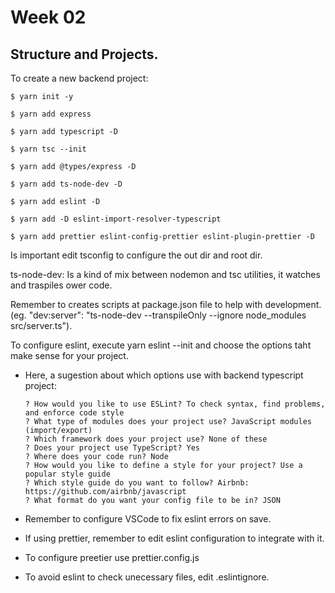 # Week 02

## Structure and Projects.

To create a new backend project:

    $ yarn init -y

    $ yarn add express

    $ yarn add typescript -D

    $ yarn tsc --init

    $ yarn add @types/express -D

    $ yarn add ts-node-dev -D

    $ yarn add eslint -D

    $ yarn add -D eslint-import-resolver-typescript

    $ yarn add prettier eslint-config-prettier eslint-plugin-prettier -D

Is important edit tsconfig to configure the out dir and root dir.

ts-node-dev: Is a kind of mix between nodemon and tsc utilities, it watches and traspiles ower code.

Remember to creates scripts at package.json file to help with development. (eg. "dev:server": "ts-node-dev --transpileOnly --ignore node_modules src/server.ts").

To configure eslint, execute yarn eslint --init and choose the options taht make sense for your project.

  - Here, a sugestion about which options use with backend typescript project:

        ? How would you like to use ESLint? To check syntax, find problems, and enforce code style
        ? What type of modules does your project use? JavaScript modules (import/export)
        ? Which framework does your project use? None of these
        ? Does your project use TypeScript? Yes
        ? Where does your code run? Node
        ? How would you like to define a style for your project? Use a popular style guide
        ? Which style guide do you want to follow? Airbnb: https://github.com/airbnb/javascript
        ? What format do you want your config file to be in? JSON

  - Remember to configure VSCode to fix eslint errors on save.

  - If using prettier, remember to edit eslint configuration to integrate with it.

  - To configure preetier use prettier.config.js

  - To avoid eslint to check unecessary files, edit .eslintignore.
